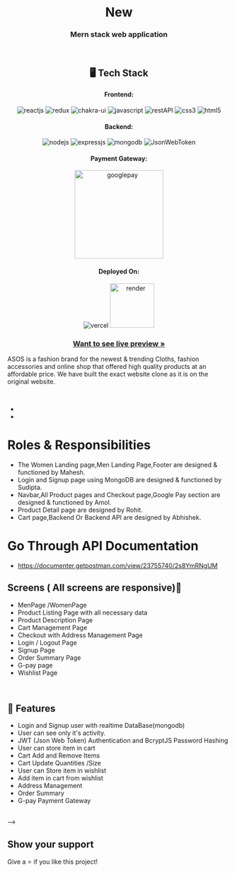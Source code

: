 <h1 align="center"> New</h1>

<h3 align="center">Mern stack web application</h3>

<br />

<h2 align="center">🖥️ Tech Stack</h2>

<h4 align="center">Frontend:</h4>

<p align="center">
  <img src="https://img.shields.io/badge/React-20232A?style=for-the-badge&logo=react&logoColor=61DAFB" alt="reactjs" />
  <img src="https://img.shields.io/badge/Redux-593D88?style=for-the-badge&logo=redux&logoColor=white" alt="redux" />
  <img src="https://img.shields.io/badge/Chakra%20UI-3bc7bd?style=for-the-badge&logo=chakraui&logoColor=white" alt="chakra-ui" />
  <img src="https://img.shields.io/badge/JavaScript-323330?style=for-the-badge&logo=javascript&logoColor=F7DF1E" alt="javascript" />
  <img src="https://img.shields.io/badge/Rest_API-02303A?style=for-the-badge&logo=react-router&logoColor=white" alt="restAPI" />
  <img src="https://img.shields.io/badge/CSS3-1572B6?style=for-the-badge&logo=css3&logoColor=white" alt="css3" />
  <img src="https://img.shields.io/badge/HTML5-E34F26?style=for-the-badge&logo=html5&logoColor=white" alt="html5" />
</p>

<h4 align="center">Backend:</h4>

<p align="center">
  <img src="https://img.shields.io/badge/Node.js-339933?style=for-the-badge&logo=nodedotjs&logoColor=white" alt="nodejs" />
  <img src="https://img.shields.io/badge/Express.js-000000?style=for-the-badge&logo=express&logoColor=white" alt="expressjs" />
  <img src="https://img.shields.io/badge/MongoDB-4EA94B?style=for-the-badge&logo=mongodb&logoColor=white" alt="mongodb" />
  <img src="https://img.shields.io/badge/JWT-000000?style=for-the-badge&logo=JSON%20web%20tokens&logoColor=white" alt="JsonWebToken" />
</p>

<h4 align="center">Payment Gateway:</h4>

<p align="center">
  <img width="200px" src="https://corefy.com/docs/integration/payment-methods/images/buy-buttons-black-small.png" alt="googlepay" />
</p>

<h4 align="center">Deployed On:</h4>

<p align="center">
  <img src="https://img.shields.io/badge/Netlify-00C7B7?style=for-the-badge&logo=netlify&logoColor=white" alt="vercel" />
  <img width="100px" src="https://course19.fast.ai/images/render/render-logo.svg" alt="render" />
</p>

<h3 align="center"><a href="https://frontend-eight-lime.vercel.app"><strong>Want to see live preview »</strong></a></h3>

ASOS is a fashion brand for the newest & trending Cloths, fashion accessories and online shop that offered high quality products at an affordable price. We have built the exact website clone as it is on the original website.

<!-- ![cover](https://user-images.githubusercontent.com/103682371/202777689-29545b8a-8140-4e9f-b8e4-3f2d83303974.jpg) -->

<br />

<!-- #  👨‍💻 -->

-
-

# Roles & Responsibilities

- The Women Landing page,Men Landing Page,Footer are designed & functioned by Mahesh.
- Login and Signup page using MongoDB are designed & functioned by Sudipta.
- Navbar,All Product pages and Checkout page,Google Pay section are designed & functioned by Amol.
- Product Detail page are designed by Rohit.
- Cart page,Backend Or Backend API are designed by Abhishek.

# Go Through API Documentation

- https://documenter.getpostman.com/view/23755740/2s8YmRNgUM

## Screens ( All screens are responsive)📱

- MenPage /WomenPage
- Product Listing Page with all necessary data
- Product Description Page
- Cart Management Page
- Checkout with Address Management Page
- Login / Logout Page
- Signup Page
- Order Summary Page
- G-pay page
- Wishlist Page

<br />

## 🚀 Features

- Login and Signup user with realtime DataBase(mongodb)
- User can see only it's activity.
- JWT (Json Web Token) Authentication and BcryptJS Password Hashing
- User can store item in cart
- Cart Add and Remove Items
- Cart Update Quantities /Size
- User can Store item in wishlist
- Add item in cart from wishlist
- Address Management
- Order Summary
- G-pay Payment Gateway

<br />


<!--
<table>
  <tr>
    <td><img src="https://user-images.githubusercontent.com/103682371/202778604-eff6ba8e-9acf-40d4-b843-9533acbd3ac4.jpg" alt="home" /></td>
    <td><img src="https://user-images.githubusercontent.com/103682371/202779145-99882941-5f8c-40e6-b28d-1ca4f1a626d4.png" alt="coupons" /></td>
  </tr>
<!--   <tr>
    <td><img src="https://user-images.githubusercontent.com/91532881/175955141-44aefea0-a9ee-4c3a-93e0-094ca9214e54.jpeg" alt="signup" /></td>
    <td><img src="https://user-images.githubusercontent.com/91532881/175955129-e5392377-e72a-4868-883f-5a244fc9bc87.jpeg" alt="login" /></td>
  </tr> -->
</table> -->

<br />

## Show your support

Give a ⭐️ if you like this project!
